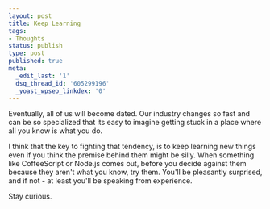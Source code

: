 ```yaml
---
layout: post
title: Keep Learning
tags:
- Thoughts
status: publish
type: post
published: true
meta:
  _edit_last: '1'
  dsq_thread_id: '605299196'
  _yoast_wpseo_linkdex: '0'
---
```

Eventually, all of us will become dated. Our industry changes so fast and can be so specialized that its easy to imagine getting stuck in a place where all you know is what you do.

I think that the key to fighting that tendency, is to keep learning new things   even if you think the premise behind them might be silly. When something like CoffeeScript or Node.js comes out, before you decide against them because they aren't what you know, try them. You'll be pleasantly surprised, and if not - at least you'll be speaking from experience.

Stay curious.
